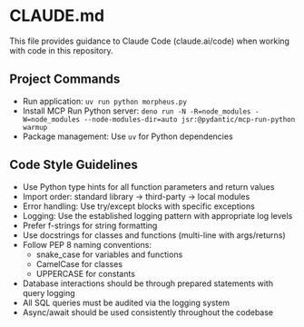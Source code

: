 # CLAUDE.md

This file provides guidance to Claude Code (claude.ai/code) when working with code in this repository.

## Project Commands
- Run application: `uv run python morpheus.py`
- Install MCP Run Python server: `deno run -N -R=node_modules -W=node_modules --node-modules-dir=auto jsr:@pydantic/mcp-run-python warmup`
- Package management: Use `uv` for Python dependencies

## Code Style Guidelines
- Use Python type hints for all function parameters and return values
- Import order: standard library → third-party → local modules
- Error handling: Use try/except blocks with specific exceptions
- Logging: Use the established logging pattern with appropriate log levels
- Prefer f-strings for string formatting
- Use docstrings for classes and functions (multi-line with args/returns)
- Follow PEP 8 naming conventions:
  - snake_case for variables and functions
  - CamelCase for classes
  - UPPERCASE for constants
- Database interactions should be through prepared statements with query logging
- All SQL queries must be audited via the logging system
- Async/await should be used consistently throughout the codebase